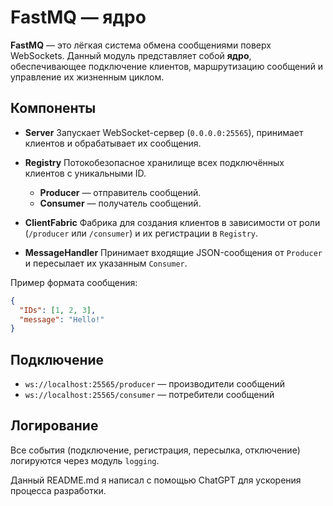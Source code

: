 # FastMQ — ядро

**FastMQ** — это лёгкая система обмена сообщениями поверх WebSockets.
Данный модуль представляет собой **ядро**, обеспечивающее подключение клиентов, маршрутизацию сообщений и управление их жизненным циклом.

## Компоненты

* **Server**
  Запускает WebSocket-сервер (`0.0.0.0:25565`), принимает клиентов и обрабатывает их сообщения.

* **Registry**
  Потокобезопасное хранилище всех подключённых клиентов с уникальными ID.

  * **Producer** — отправитель сообщений.
  * **Consumer** — получатель сообщений.

* **ClientFabric**
  Фабрика для создания клиентов в зависимости от роли (`/producer` или `/consumer`) и их регистрации в `Registry`.

* **MessageHandler**
  Принимает входящие JSON-сообщения от `Producer` и пересылает их указанным `Consumer`.

Пример формата сообщения:

```json
{
  "IDs": [1, 2, 3],
  "message": "Hello!"
}
```

## Подключение

* `ws://localhost:25565/producer` — производители сообщений
* `ws://localhost:25565/consumer` — потребители сообщений

## Логирование

Все события (подключение, регистрация, пересылка, отключение) логируются через модуль `logging`.


Данный README.md я написал с помощью ChatGPT для ускорения процесса разработки.